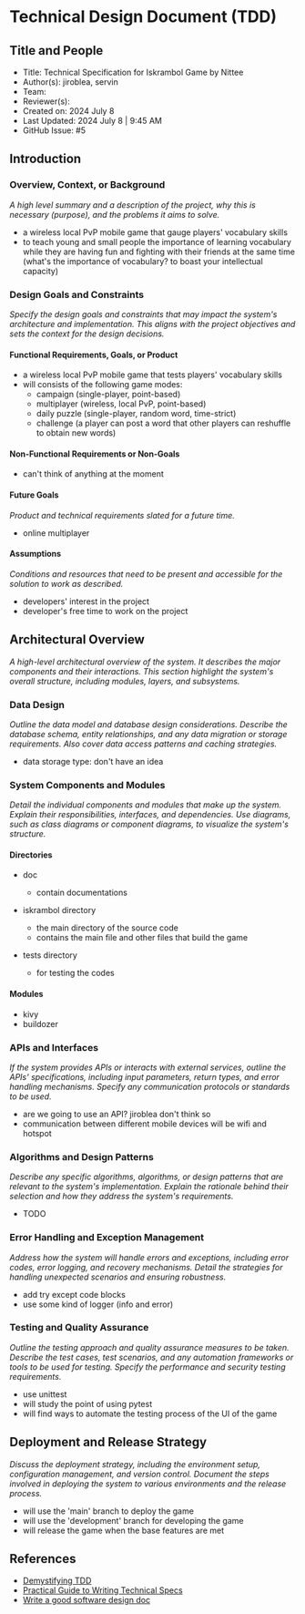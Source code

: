 # Technical Design Document (TDD)

## Title and People

- Title: Technical Specification for Iskrambol Game by Nittee
- Author(s): jiroblea, servin
- Team:
- Reviewer(s):
- Created on: 2024 July 8
- Last Updated: 2024 July 8 | 9:45 AM
- GitHub Issue: #5

## Introduction

### Overview, Context, or Background

*A high level summary and a description of the project, why this is necessary (purpose), and the problems it aims to solve.*

- a wireless local PvP mobile game that gauge players' vocabulary skills
- to teach young and small people the importance of learning vocabulary while they are having fun and fighting with their friends at the same time (what's the importance of vocabulary? to boast your intellectual capacity)

### Design Goals and Constraints

*Specify the design goals and constraints that may impact the system's architecture and implementation. This aligns with the project objectives and sets the context for the design decisions.*

#### Functional Requirements, Goals, or Product

- a wireless local PvP mobile game that tests players' vocabulary skills
- will consists of the following game modes:
  - campaign (single-player, point-based)
  - multiplayer (wireless, local PvP, point-based)
  - daily puzzle (single-player, random word, time-strict)
  - challenge (a player can post a word that other players can reshuffle to obtain new words)

#### Non-Functional Requirements or Non-Goals

- can't think of anything at the moment

#### Future Goals

*Product and technical requirements slated for a future time.*

- online multiplayer

#### Assumptions

*Conditions and resources that need to be present and accessible for the solution to work as described.*

- developers' interest in the project
- developer's free time to work on the project

## Architectural Overview

*A high-level architectural overview of the system. It describes the major components and their interactions. This section highlight the system's overall structure, including modules, layers, and subsystems.*

### Data Design

*Outline the data model and database design considerations. Describe the database schema, entity relationships, and any data migration or storage requirements. Also cover data access patterns and caching strategies.*

- data storage type: don't have an idea

### System Components and Modules

*Detail the individual components and modules that make up the system. Explain their responsibilities, interfaces, and dependencies. Use diagrams, such as class diagrams or component diagrams, to visualize the system's structure.*

#### Directories

- doc
  - contain documentations

- iskrambol directory
  - the main directory of the source code
  - contains the main file and other files that build the game

- tests directory
  - for testing the codes

#### Modules

- kivy
- buildozer

### APIs and Interfaces

*If the system provides APIs or interacts with external services, outline the APIs' specifications, including input parameters, return types, and error handling mechanisms. Specify any communication protocols or standards to be used.*

- are we going to use an API? jiroblea don't think so
- communication between different mobile devices will be wifi and hotspot

### Algorithms and Design Patterns

*Describe any specific algorithms, algorithms, or design patterns that are relevant to the system's implementation. Explain the rationale behind their selection and how they address the system's requirements.*

- TODO

### Error Handling and Exception Management

*Address how the system will handle errors and exceptions, including error codes, error logging, and recovery mechanisms. Detail the strategies for handling unexpected scenarios and ensuring robustness.*

- add try except code blocks
- use some kind of logger (info and error)

### Testing and Quality Assurance

*Outline the testing approach and quality assurance measures to be taken. Describe the test cases, test scenarios, and any automation frameworks or tools to be used for testing. Specify the performance and security testing requirements.*

- use unittest
- will study the point of using pytest
- will find ways to automate the testing process of the UI of the game

## Deployment and Release Strategy

*Discuss the deployment strategy, including the environment setup, configuration management, and version control. Document the steps involved in deploying the system to various environments and the release process.*

- will use the 'main' branch to deploy the game
- will use the 'development' branch for developing the game
- will release the game when the base features are met

## References

- [Demystifying TDD](https://dev.to/siddharth_g/demystifying-the-technical-design-document-a-guide-for-software-engineers-1fk1)
- [Practical Guide to Writing Technical Specs](https://stackoverflow.blog/2020/04/06/a-practical-guide-to-writing-technical-specs/)
- [Write a good software design doc](https://www.freecodecamp.org/news/how-to-write-a-good-software-design-document-66fcf019569c/)
